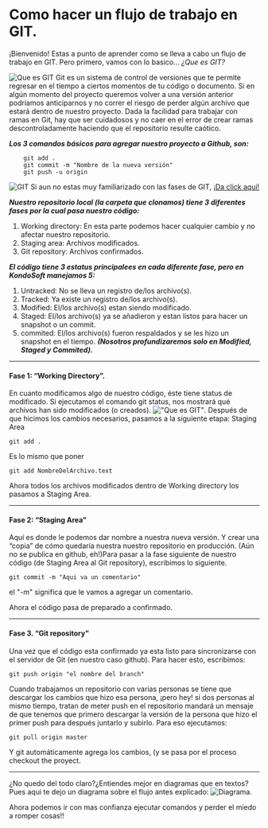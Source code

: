 # Como hacer un flujo de trabajo en GIT.
¡Bienvenido! Estas a punto de aprender como se lleva a cabo un flujo de trabajo en GIT.
Pero primero, vamos con lo basico... *¿Que es GIT?*

![Que es GIT](https://www.generadormemes.com/media/created/k291mby0rknbjs2nu6u1o1vwam3eghi3an7rx6za05p0r9hl0chjysq4l4xslh8.jpg)
Git es un sistema de control de versiones que te permite regresar en el tiempo a ciertos momentos de tu código o documento. 
Si en algún momento del proyecto queremos volver a una versión anterior podríamos anticiparnos y no correr el riesgo de perder algún archivo que estará dentro de nuestro proyecto. Dada la facilidad para trabajar con ramas en Git, hay que ser cuidadosos y no caer en el error de crear ramas descontroladamente haciendo que el repositorio resulte caótico.

***Los 3 comandos básicos para agregar nuestro proyecto a Github, son:***
~~~
    git add .
    git commit -m "Nombre de la nueva versión"
    git push -u origin 
~~~

![GIT](http://www.senin.org/wp-content/uploads/2016/08/index1@2x.png)
Si aun no estas muy familiarizado con las fases de GIT, [¡Da click aqui!](https://github.com/ifaneduardo/Tatooine/blob/develop/SPRINT-2/01-GIT/README.md)

***Nuestro repositorio local (la carpeta que clonamos) tiene 3 diferentes fases por la cual pasa nuestro código:***
1. Working directory: En esta parte podemos hacer cualquier cambio y no afectar nuestro repositorio.
2. Staging area: Archivos modificados.
3. Git repository: Archivos confirmados.

***El código tiene 3 estatus principalees en cada diferente fase, pero en KondoSoft manejamos 5:***
1. Untracked: No se lleva un registro de/los archivo(s).
2. Tracked: Ya existe un registro de/los archivo(s).
3. Modified: El/los archivo(s) estan siendo modificado.
4. Staged: El/los archivo(s) ya se añadieron y estan listos para hacer un snapshot o un commit.
5. commited: El/los archivo(s) fueron respaldados y se les hizo un snapshot en el tiempo.
***(Nosotros profundizaremos solo en Modified, Staged y Commited).***
___
#### Fase 1: “Working Directory”.
En cuanto modificamos algo de nuestro código, éste tiene status de modificado.
Si ejecutamos el comando git status, nos mostrará qué archivos han sido modificados (o creados).
!["Que es GIT"](https://miro.medium.com/max/621/1*xXbJ7u_lw4nTDZqq8mf_tg.png).
Después de que hicimos los cambios necesarios, pasamos a la siguiente etapa: Staging Area
~~~
git add .
~~~
Es lo mismo que poner
~~~
git add NombreDelArchivo.text
~~~
Ahora todos los archivos modificados dentro de Working directory los pasamos a Staging Area.
___
#### Fase 2: “Staging Area”
Aquí es donde le podemos dar nombre a nuestra nueva versión. Y crear una “copia” de cómo quedaría nuestra nuestro repositorio en producción.
(Aún no se publica en github, eh!)Para pasar a la fase siguiente de nuestro código (de Staging Area al Git repository), escribimos lo siguiente.
~~~
git commit -m "Aqui va un comentario"
~~~
el "-m" significa que le vamos a agregar un comentario.

Ahora el código pasa de preparado a confirmado.
___
#### Fase 3. “Git repository”
Una vez que el código esta confirmado ya esta listo para sincronizarse con el servidor de Git (en nuestro caso github). Para hacer esto, escribimos:
~~~
git push origin "el nombre del branch"
~~~
Cuando trabajamos un repositorio con varias personas se tiene que descargar los cambios que hizo esa persona, ¡pero hey! si dos personas al mismo tiempo, tratan de meter push en el repositorio mandará un mensaje de que tenemos que primero descargar la versión de la persona que hizo el primer push para después juntarlo y subirlo.
Para eso ejecutamos:
~~~
git pull origin master
~~~
Y git automáticamente agrega los cambios, (y se pasa por el proceso checkout the proyect.
___
¿No quedo del todo claro?¿Entiendes mejor en diagramas que en textos? Pues aqui te dejo un diagrama sobre el flujo antes explicado:
![Diagrama](https://miro.medium.com/proxy/1*D1lbqiz2Y6quKrt00p9DqQ.png).


Ahora podemos ir con mas confianza ejecutar comandos y perder el miedo a romper cosas!!